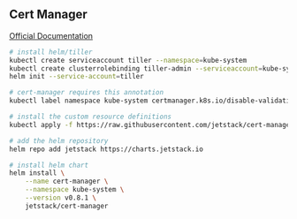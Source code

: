 ## Cert Manager

[Official Documentation](https://docs.cert-manager.io/en/latest/tutorials/acme/quick-start/#step-5-deploy-cert-manager)

``` sh
# install helm/tiller
kubectl create serviceaccount tiller --namespace=kube-system
kubectl create clusterrolebinding tiller-admin --serviceaccount=kube-system:tiller --clusterrole=cluster-admin
helm init --service-account=tiller

# cert-manager requires this annotation
kubectl label namespace kube-system certmanager.k8s.io/disable-validation="true"

# install the custom resource definitions
kubectl apply -f https://raw.githubusercontent.com/jetstack/cert-manager/release-0.8/deploy/manifests/00-crds.yaml

# add the helm repository
helm repo add jetstack https://charts.jetstack.io

# install helm chart
helm install \
	--name cert-manager \
	--namespace kube-system \
	--version v0.8.1 \
	jetstack/cert-manager
```
